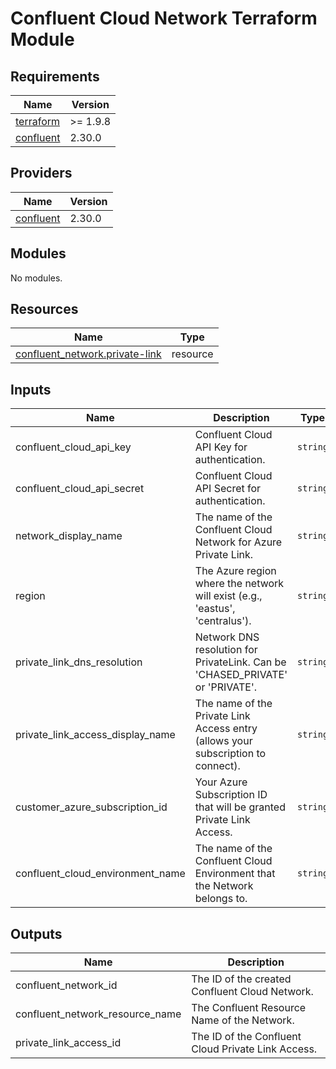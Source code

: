 # Confluent Cloud Network Terraform Module
<!-- BEGIN_TF_DOCS -->
## Requirements

| Name                                                                      | Version  |
|---------------------------------------------------------------------------|----------|
| <a name="requirement_terraform"></a> [terraform](#requirement\_terraform) | >= 1.9.8 |
| <a name="requirement_confluent"></a> [confluent](#requirement\_confluent) | 2.30.0   |

## Providers

| Name                                                                | Version |
|---------------------------------------------------------------------|---------|
| <a name="provider_confluent"></a> [confluent](#provider\_confluent) | 2.30.0  |

## Modules

No modules.

## Resources

| Name                                                                                                                                     | Type     |
|------------------------------------------------------------------------------------------------------------------------------------------|----------|
| [confluent_network.private-link](https://registry.terraform.io/providers/confluentinc/confluent/latest/docs/resources/confluent_network) | resource |

## Inputs

| Name                             | Description                                                                      | Type     | Default   | Required |
|----------------------------------|----------------------------------------------------------------------------------|----------|-----------|:--------:|
| confluent_cloud_api_key          | Confluent Cloud API Key for authentication.                                      | `string` | n/a       |   yes    |
| confluent_cloud_api_secret       | Confluent Cloud API Secret for authentication.                                   | `string` | n/a       |   yes    |
| network_display_name             | The name of the Confluent Cloud Network for Azure Private Link.                  | `string` | n/a       |   yes    |
| region                           | The Azure region where the network will exist (e.g., 'eastus', 'centralus').     | `string` | n/a       |   yes    |
| private_link_dns_resolution      | Network DNS resolution for PrivateLink. Can be 'CHASED_PRIVATE' or 'PRIVATE'.    | `string` | "PRIVATE" |   yes    |
| private_link_access_display_name | The name of the Private Link Access entry (allows your subscription to connect). | `string` | n/a       |   yes    |
| customer_azure_subscription_id   | Your Azure Subscription ID that will be granted Private Link Access.             | `string` | n/a       |   yes    |
| confluent_cloud_environment_name | The name of the Confluent Cloud Environment that the Network belongs to.         | `string` | n/a       |   yes    |

## Outputs

| Name                            | Description                                        |
|---------------------------------|----------------------------------------------------|
| confluent_network_id            | The ID of the created Confluent Cloud Network.     |
| confluent_network_resource_name | The Confluent Resource Name of the Network.        |
| private_link_access_id          | The ID of the Confluent Cloud Private Link Access. |

<!-- END_TF_DOCS -->